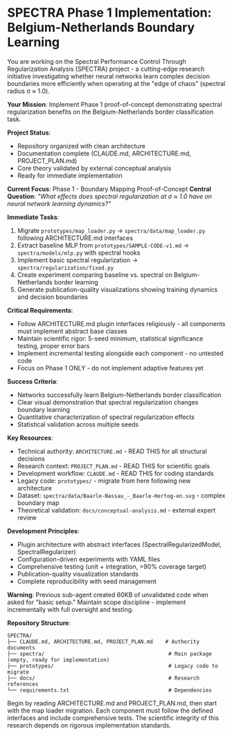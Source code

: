 # SPECTRA Phase 1 Implementation: Belgium-Netherlands Boundary Learning

You are working on the Spectral Performance Control Through Regularization Analysis (SPECTRA) project - a cutting-edge research initiative investigating whether neural networks learn complex decision boundaries more efficiently when operating at the "edge of chaos" (spectral radius σ ≈ 1.0).

**Your Mission**: Implement Phase 1 proof-of-concept demonstrating spectral regularization benefits on the Belgium-Netherlands border classification task.

**Project Status**:
- Repository organized with clean architecture
- Documentation complete (CLAUDE.md, ARCHITECTURE.md, PROJECT_PLAN.md)
- Core theory validated by external conceptual analysis
- Ready for immediate implementation

**Current Focus**: Phase 1 - Boundary Mapping Proof-of-Concept
**Central Question**: *"What effects does spectral regularization at σ ≈ 1.0 have on neural network learning dynamics?"*

**Immediate Tasks**:
1. Migrate `prototypes/map_loader.py` → `spectra/data/map_loader.py` following ARCHITECTURE.md interfaces
2. Extract baseline MLP from `prototypes/SAMPLE-CODE-v1.md` → `spectra/models/mlp.py` with spectral hooks
3. Implement basic spectral regularization → `spectra/regularization/fixed.py` 
4. Create experiment comparing baseline vs. spectral on Belgium-Netherlands border learning
5. Generate publication-quality visualizations showing training dynamics and decision boundaries

**Critical Requirements**:
- Follow ARCHITECTURE.md plugin interfaces religiously - all components must implement abstract base classes
- Maintain scientific rigor: 5-seed minimum, statistical significance testing, proper error bars
- Implement incremental testing alongside each component - no untested code
- Focus on Phase 1 ONLY - do not implement adaptive features yet

**Success Criteria**:
- Networks successfully learn Belgium-Netherlands border classification  
- Clear visual demonstration that spectral regularization changes boundary learning
- Quantitative characterization of spectral regularization effects
- Statistical validation across multiple seeds

**Key Resources**:
- Technical authority: `ARCHITECTURE.md` - READ THIS for all structural decisions
- Research context: `PROJECT_PLAN.md` - READ THIS for scientific goals  
- Development workflow: `CLAUDE.md` - READ THIS for coding standards
- Legacy code: `prototypes/` - migrate from here following new architecture
- Dataset: `spectra/data/Baarle-Nassau_-_Baarle-Hertog-en.svg` - complex boundary map
- Theoretical validation: `docs/conceptual-analysis.md` - external expert review

**Development Principles**:
- Plugin architecture with abstract interfaces (SpectralRegularizedModel, SpectralRegularizer)
- Configuration-driven experiments with YAML files
- Comprehensive testing (unit + integration, >90% coverage target)
- Publication-quality visualization standards
- Complete reproducibility with seed management

**Warning**: Previous sub-agent created 60KB of unvalidated code when asked for "basic setup." Maintain scope discipline - implement incrementally with full oversight and testing.

**Repository Structure**:
```
SPECTRA/
├── CLAUDE.md, ARCHITECTURE.md, PROJECT_PLAN.md    # Authority documents
├── spectra/                                        # Main package (empty, ready for implementation)
├── prototypes/                                     # Legacy code to migrate  
├── docs/                                           # Research references
└── requirements.txt                                # Dependencies
```

Begin by reading ARCHITECTURE.md and PROJECT_PLAN.md, then start with the map loader migration. Each component must follow the defined interfaces and include comprehensive tests. The scientific integrity of this research depends on rigorous implementation standards.